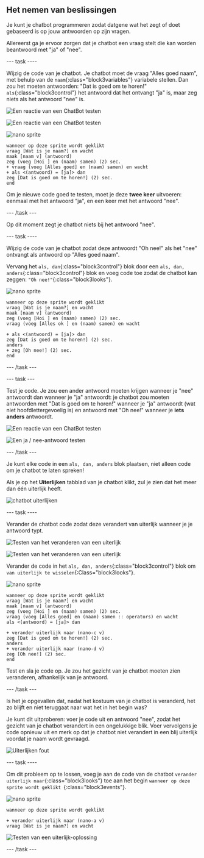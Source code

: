 ## Het nemen van beslissingen

Je kunt je chatbot programmeren zodat datgene wat het zegt of doet gebaseerd is op jouw antwoorden op zijn vragen.

Allereerst ga je ervoor zorgen dat je chatbot een vraag stelt die kan worden beantwoord met "ja" of "nee".

\--- task \----

Wijzig de code van je chatbot. Je chatbot moet de vraag "Alles goed naam", met behulp van de `naam`{:class="block3variables"} variabele stellen. Dan zou het moeten antwoorden: "Dat is goed om te horen!" `als`{:class="block3control"} het antwoord dat het ontvangt "ja" is, maar zeg niets als het antwoord "nee" is.

![Een reactie van een ChatBot testen](images/chatbot-if-test1-annotated.png)

![Een reactie van een ChatBot testen](images/chatbot-if-test2.png)

![nano sprite](images/nano-sprite.png)

```blocks3
wanneer op deze sprite wordt geklikt
vraag [Wat is je naam?] en wacht
maak [naam v] (antwoord)
zeg (voeg [Hoi ] en (naam) samen) (2) sec.
+ vraag (voeg [Alles goed] en (naam) samen) en wacht
+ als <(antwoord) = [ja]> dan 
zeg [Dat is goed om te horen!] (2) sec.
end
```

Om je nieuwe code goed te testen, moet je deze **twee keer** uitvoeren: eenmaal met het antwoord "ja", en een keer met het antwoord "nee".

\--- /task \---

Op dit moment zegt je chatbot niets bij het antwoord "nee".

\--- task \----

Wijzig de code van je chatbot zodat deze antwoordt "Oh nee!" als het "nee" ontvangt als antwoord op "Alles goed naam".

Vervang het `als, dan`{:class="block3control"} blok door een `als, dan, anders`{:class="block3control"} blok en voeg code toe zodat de chatbot kan zeggen: `"Oh nee!"`{:class="block3looks"}.

![nano sprite](images/nano-sprite.png)

```blocks3
wanneer op deze sprite wordt geklikt
vraag [Wat is je naam?] en wacht
maak [naam v] (antwoord)
zeg (voeg [Hoi ] en (naam) samen) (2) sec.
vraag (voeg [Alles ok ] en (naam) samen) en wacht

+ als <(antwoord) = [ja]> dan 
zeg [Dat is goed om te horen!] (2) sec.
anders
+ zeg [Oh nee!] (2) sec.
end
```

\--- /task \---

\--- task \---

Test je code. Je zou een ander antwoord moeten krijgen wanneer je "nee" antwoordt dan wanneer je "ja" antwoordt: je chatbot zou moeten antwoorden met "Dat is goed om te horen!" wanneer je "ja" antwoordt (wat niet hoofdlettergevoelig is) en antwoord met "Oh nee!" wanneer je **iets anders** antwoordt.

![Een reactie van een ChatBot testen](images/chatbot-if-test2.png)

![Een ja / nee-antwoord testen](images/chatbot-if-else-test.png)

\--- /task \---

Je kunt elke code in een `als, dan, anders` blok plaatsen, niet alleen code om je chatbot te laten spreken!

Als je op het **Uiterlijken** tabblad van je chatbot klikt, zul je zien dat het meer dan één uiterlijk heeft.

![chatbot uiterlijken](images/chatbot-costume-view-annotated.png)

\--- task \----

Verander de chatbot code zodat deze verandert van uiterlijk wanneer je je antwoord typt.

![Testen van het veranderen van een uiterlijk](images/chatbot-costume-test1.png)

![Testen van het veranderen van een uiterlijk](images/chatbot-costume-test2.png)

Verander de code in het `als, dan, anders`{:class="block3control"} blok om `van uiterlijk te wisselen`{:Class="block3looks"}.

![nano sprite](images/nano-sprite.png)

```blocks3
wanneer op deze sprite wordt geklikt
vraag [Wat is je naam?] en wacht
maak [naam v] (antwoord)
zeg (voeg [Hoi ] en (naam) samen) (2) sec.
vraag (voeg [Alles goed] en (naam) samen :: operators) en wacht
als <(antwoord) = [ja]> dan 

+ verander uiterlijk naar (nano-c v)
zeg [Dat is goed om te horen!] (2) sec.
anders
+ verander uiterlijk naar (nano-d v)
zeg [Oh nee!] (2) sec.
end
```

Test en sla je code op. Je zou het gezicht van je chatbot moeten zien veranderen, afhankelijk van je antwoord.

\--- /task \---

Is het je opgevallen dat, nadat het kostuum van je chatbot is veranderd, het zo blijft en niet teruggaat naar wat het in het begin was?

Je kunt dit uitproberen: voer je code uit en antwoord "nee", zodat het gezicht van je chatbot verandert in een ongelukkige blik. Voer vervolgens je code opnieuw uit en merk op dat je chatbot niet verandert in een blij uiterlijk voordat je naam wordt gevraagd.

![Uiterlijken fout](images/chatbot-costume-bug-test.png)

\--- task \----

Om dit probleem op te lossen, voeg je aan de code van de chatbot `verander uiterlijk naar`{:class="block3looks"} toe aan het begin `wanneer op deze sprite wordt geklikt `{:class="block3events"}.

![nano sprite](images/nano-sprite.png)

```blocks3
wanneer op deze sprite wordt geklikt

+ verander uiterlijk naar (nano-a v)
vraag [Wat is je naam?] en wacht
```

![Testen van een uiterlijk-oplossing](images/chatbot-costume-fix-test.png)

\--- /task \---